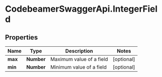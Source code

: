 # CodebeamerSwaggerApi.IntegerField

## Properties
Name | Type | Description | Notes
------------ | ------------- | ------------- | -------------
**max** | **Number** | Maximum value of a field | [optional] 
**min** | **Number** | Minimum value of a field | [optional] 
